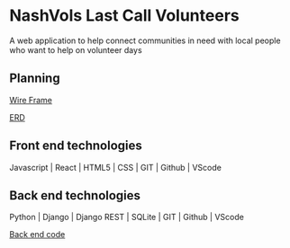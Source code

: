 # NashVols Last Call Volunteers
A web application to help connect communities in need with local people who want to help on volunteer days

## Planning
[Wire Frame](https://miro.com/app/board/uXjVMeoiffs=/)

[ERD](https://dbdiagram.io/d/63ffa531296d97641d84baa3)

## Front end technologies 

Javascript | React | HTML5 | CSS | GIT | Github | VScode

## Back end technologies 

Python | Django | Django REST | SQLite | GIT | Github | VScode


[Back end code](https://github.com/kjburton03/nashvol-server)

